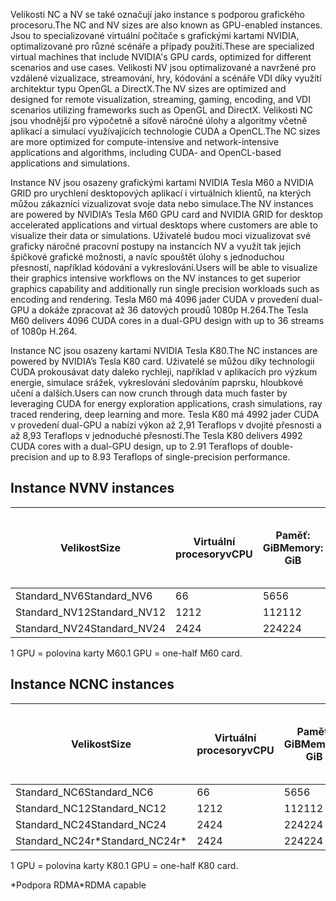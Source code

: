 
<span data-ttu-id="5b381-101">Velikosti NC a NV se také označují jako instance s podporou grafického procesoru.</span><span class="sxs-lookup"><span data-stu-id="5b381-101">The NC and NV sizes are also known as GPU-enabled instances.</span></span> <span data-ttu-id="5b381-102">Jsou to specializované virtuální počítače s grafickými kartami NVIDIA, optimalizované pro různé scénáře a případy použití.</span><span class="sxs-lookup"><span data-stu-id="5b381-102">These are specialized virtual machines that include NVIDIA's GPU cards, optimized for different scenarios and use cases.</span></span> <span data-ttu-id="5b381-103">Velikosti NV jsou optimalizované a navržené pro vzdálené vizualizace, streamování, hry, kódování a scénáře VDI díky využití architektur typu OpenGL a DirectX.</span><span class="sxs-lookup"><span data-stu-id="5b381-103">The NV sizes are optimized and designed for remote visualization, streaming, gaming, encoding, and VDI scenarios utilizing frameworks such as OpenGL and DirectX.</span></span> <span data-ttu-id="5b381-104">Velikosti NC jsou vhodnější pro výpočetně a síťově náročné úlohy a algoritmy včetně aplikací a simulací využívajících technologie CUDA a OpenCL.</span><span class="sxs-lookup"><span data-stu-id="5b381-104">The NC sizes are more optimized for compute-intensive and network-intensive applications and algorithms, including CUDA- and OpenCL-based applications and simulations.</span></span> 


<span data-ttu-id="5b381-105">Instance NV jsou osazeny grafickými kartami NVIDIA Tesla M60 a NVIDIA GRID pro urychlení desktopových aplikací i virtuálních klientů, na kterých můžou zákazníci vizualizovat svoje data nebo simulace.</span><span class="sxs-lookup"><span data-stu-id="5b381-105">The NV instances are powered by NVIDIA’s Tesla M60 GPU card and NVIDIA GRID for desktop accelerated applications and virtual desktops where customers are able to visualize their data or simulations.</span></span> <span data-ttu-id="5b381-106">Uživatelé budou moci vizualizovat své graficky náročné pracovní postupy na instancích NV a využít tak jejich špičkové grafické možnosti, a navíc spouštět úlohy s jednoduchou přesností, například kódování a vykreslování.</span><span class="sxs-lookup"><span data-stu-id="5b381-106">Users will be able to visualize their graphics intensive workflows on the NV instances to get superior graphics capability and additionally run single precision workloads such as encoding and rendering.</span></span> <span data-ttu-id="5b381-107">Tesla M60 má 4096 jader CUDA v provedení dual-GPU a dokáže zpracovat až 36 datových proudů 1080p H.264.</span><span class="sxs-lookup"><span data-stu-id="5b381-107">The Tesla M60 delivers 4096 CUDA cores in a dual-GPU design with up to 36 streams of 1080p H.264.</span></span> 

<span data-ttu-id="5b381-108">Instance NC jsou osazeny kartami NVIDIA Tesla K80.</span><span class="sxs-lookup"><span data-stu-id="5b381-108">The NC instances are powered by NVIDIA’s Tesla K80 card.</span></span> <span data-ttu-id="5b381-109">Uživatelé se můžou díky technologii CUDA prokousávat daty daleko rychleji, například v aplikacích pro výzkum energie, simulace srážek, vykreslování sledováním paprsku, hloubkové učení a dalších.</span><span class="sxs-lookup"><span data-stu-id="5b381-109">Users can now crunch through data much faster by leveraging CUDA for energy exploration applications, crash simulations, ray traced rendering, deep learning and more.</span></span> <span data-ttu-id="5b381-110">Tesla K80 má 4992 jader CUDA v provedení dual-GPU a nabízí výkon až 2,91 Teraflops v dvojité přesnosti a až 8,93 Teraflops v jednoduché přesnosti.</span><span class="sxs-lookup"><span data-stu-id="5b381-110">The Tesla K80 delivers 4992 CUDA cores with a dual-GPU design, up to 2.91 Teraflops of double-precision and up to 8.93 Teraflops of single-precision performance.</span></span>

## <a name="nv-instances"></a><span data-ttu-id="5b381-111">Instance NV</span><span class="sxs-lookup"><span data-stu-id="5b381-111">NV instances</span></span>

| <span data-ttu-id="5b381-112">Velikost</span><span class="sxs-lookup"><span data-stu-id="5b381-112">Size</span></span> | <span data-ttu-id="5b381-113">Virtuální procesory</span><span class="sxs-lookup"><span data-stu-id="5b381-113">vCPU</span></span> | <span data-ttu-id="5b381-114">Paměť: GiB</span><span class="sxs-lookup"><span data-stu-id="5b381-114">Memory: GiB</span></span> | <span data-ttu-id="5b381-115">Dočasné úložiště (SSD): GiB</span><span class="sxs-lookup"><span data-stu-id="5b381-115">Temp storage (SSD) GiB</span></span> | <span data-ttu-id="5b381-116">GPU</span><span class="sxs-lookup"><span data-stu-id="5b381-116">GPU</span></span> | <span data-ttu-id="5b381-117">Maximální počet datových disků</span><span class="sxs-lookup"><span data-stu-id="5b381-117">Maximum data disks</span></span> |
| --- | --- | --- | --- | --- | --- |
| <span data-ttu-id="5b381-118">Standard_NV6</span><span class="sxs-lookup"><span data-stu-id="5b381-118">Standard_NV6</span></span> |<span data-ttu-id="5b381-119">6</span><span class="sxs-lookup"><span data-stu-id="5b381-119">6</span></span> |<span data-ttu-id="5b381-120">56</span><span class="sxs-lookup"><span data-stu-id="5b381-120">56</span></span> |<span data-ttu-id="5b381-121">380</span><span class="sxs-lookup"><span data-stu-id="5b381-121">380</span></span> | <span data-ttu-id="5b381-122">1</span><span class="sxs-lookup"><span data-stu-id="5b381-122">1</span></span> | <span data-ttu-id="5b381-123">8</span><span class="sxs-lookup"><span data-stu-id="5b381-123">8</span></span> |
| <span data-ttu-id="5b381-124">Standard_NV12</span><span class="sxs-lookup"><span data-stu-id="5b381-124">Standard_NV12</span></span> |<span data-ttu-id="5b381-125">12</span><span class="sxs-lookup"><span data-stu-id="5b381-125">12</span></span> |<span data-ttu-id="5b381-126">112</span><span class="sxs-lookup"><span data-stu-id="5b381-126">112</span></span> |<span data-ttu-id="5b381-127">680</span><span class="sxs-lookup"><span data-stu-id="5b381-127">680</span></span> | <span data-ttu-id="5b381-128">2</span><span class="sxs-lookup"><span data-stu-id="5b381-128">2</span></span> | <span data-ttu-id="5b381-129">16</span><span class="sxs-lookup"><span data-stu-id="5b381-129">16</span></span> |
| <span data-ttu-id="5b381-130">Standard_NV24</span><span class="sxs-lookup"><span data-stu-id="5b381-130">Standard_NV24</span></span> |<span data-ttu-id="5b381-131">24</span><span class="sxs-lookup"><span data-stu-id="5b381-131">24</span></span> |<span data-ttu-id="5b381-132">224</span><span class="sxs-lookup"><span data-stu-id="5b381-132">224</span></span> |<span data-ttu-id="5b381-133">1440</span><span class="sxs-lookup"><span data-stu-id="5b381-133">1440</span></span> | <span data-ttu-id="5b381-134">4</span><span class="sxs-lookup"><span data-stu-id="5b381-134">4</span></span> | <span data-ttu-id="5b381-135">32</span><span class="sxs-lookup"><span data-stu-id="5b381-135">32</span></span> |

<span data-ttu-id="5b381-136">1 GPU = polovina karty M60.</span><span class="sxs-lookup"><span data-stu-id="5b381-136">1 GPU = one-half M60 card.</span></span>

## <a name="nc-instances"></a><span data-ttu-id="5b381-137">Instance NC</span><span class="sxs-lookup"><span data-stu-id="5b381-137">NC instances</span></span>

| <span data-ttu-id="5b381-138">Velikost</span><span class="sxs-lookup"><span data-stu-id="5b381-138">Size</span></span> | <span data-ttu-id="5b381-139">Virtuální procesory</span><span class="sxs-lookup"><span data-stu-id="5b381-139">vCPU</span></span> | <span data-ttu-id="5b381-140">Paměť: GiB</span><span class="sxs-lookup"><span data-stu-id="5b381-140">Memory: GiB</span></span> | <span data-ttu-id="5b381-141">Dočasné úložiště (SSD): GiB</span><span class="sxs-lookup"><span data-stu-id="5b381-141">Temp storage (SSD) GiB</span></span> | <span data-ttu-id="5b381-142">GPU</span><span class="sxs-lookup"><span data-stu-id="5b381-142">GPU</span></span> | <span data-ttu-id="5b381-143">Maximální počet datových disků</span><span class="sxs-lookup"><span data-stu-id="5b381-143">Maximum data disks</span></span> |
| --- | --- | --- | --- | --- | --- |
| <span data-ttu-id="5b381-144">Standard_NC6</span><span class="sxs-lookup"><span data-stu-id="5b381-144">Standard_NC6</span></span> |<span data-ttu-id="5b381-145">6</span><span class="sxs-lookup"><span data-stu-id="5b381-145">6</span></span> |<span data-ttu-id="5b381-146">56</span><span class="sxs-lookup"><span data-stu-id="5b381-146">56</span></span> | <span data-ttu-id="5b381-147">380</span><span class="sxs-lookup"><span data-stu-id="5b381-147">380</span></span> | <span data-ttu-id="5b381-148">1</span><span class="sxs-lookup"><span data-stu-id="5b381-148">1</span></span> | <span data-ttu-id="5b381-149">8</span><span class="sxs-lookup"><span data-stu-id="5b381-149">8</span></span> |
| <span data-ttu-id="5b381-150">Standard_NC12</span><span class="sxs-lookup"><span data-stu-id="5b381-150">Standard_NC12</span></span> |<span data-ttu-id="5b381-151">12</span><span class="sxs-lookup"><span data-stu-id="5b381-151">12</span></span> |<span data-ttu-id="5b381-152">112</span><span class="sxs-lookup"><span data-stu-id="5b381-152">112</span></span> | <span data-ttu-id="5b381-153">680</span><span class="sxs-lookup"><span data-stu-id="5b381-153">680</span></span> | <span data-ttu-id="5b381-154">2</span><span class="sxs-lookup"><span data-stu-id="5b381-154">2</span></span> | <span data-ttu-id="5b381-155">16</span><span class="sxs-lookup"><span data-stu-id="5b381-155">16</span></span> |
| <span data-ttu-id="5b381-156">Standard_NC24</span><span class="sxs-lookup"><span data-stu-id="5b381-156">Standard_NC24</span></span> |<span data-ttu-id="5b381-157">24</span><span class="sxs-lookup"><span data-stu-id="5b381-157">24</span></span> |<span data-ttu-id="5b381-158">224</span><span class="sxs-lookup"><span data-stu-id="5b381-158">224</span></span> | <span data-ttu-id="5b381-159">1440</span><span class="sxs-lookup"><span data-stu-id="5b381-159">1440</span></span> | <span data-ttu-id="5b381-160">4</span><span class="sxs-lookup"><span data-stu-id="5b381-160">4</span></span> | <span data-ttu-id="5b381-161">32</span><span class="sxs-lookup"><span data-stu-id="5b381-161">32</span></span> |
| <span data-ttu-id="5b381-162">Standard_NC24r*</span><span class="sxs-lookup"><span data-stu-id="5b381-162">Standard_NC24r*</span></span> |<span data-ttu-id="5b381-163">24</span><span class="sxs-lookup"><span data-stu-id="5b381-163">24</span></span> |<span data-ttu-id="5b381-164">224</span><span class="sxs-lookup"><span data-stu-id="5b381-164">224</span></span> | <span data-ttu-id="5b381-165">1440</span><span class="sxs-lookup"><span data-stu-id="5b381-165">1440</span></span> | <span data-ttu-id="5b381-166">4</span><span class="sxs-lookup"><span data-stu-id="5b381-166">4</span></span> | <span data-ttu-id="5b381-167">32</span><span class="sxs-lookup"><span data-stu-id="5b381-167">32</span></span> |

<span data-ttu-id="5b381-168">1 GPU = polovina karty K80.</span><span class="sxs-lookup"><span data-stu-id="5b381-168">1 GPU = one-half K80 card.</span></span>

<span data-ttu-id="5b381-169">*Podpora RDMA</span><span class="sxs-lookup"><span data-stu-id="5b381-169">*RDMA capable</span></span>


